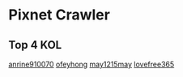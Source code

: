 # Pixnet Crawler

## Top 4 KOL

[anrine910070](https://anrine910070.pixnet.net/blog)
[ofeyhong](https://ofeyhong.pixnet.net/blog)
[may1215may](https://may1215may.pixnet.net/blog)
[lovefree365](https://lovefree365.pixnet.net/blog)
